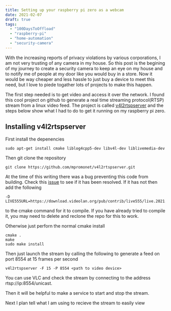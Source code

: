 ```yaml
---
title: Setting up your raspberry pi zero as a webcam
date: 2021-02-07
draft: true
tags:
  - "100DaysToOffload"
  - "raspberry-pi"
  - "home-automation"
  - "security-camera"
---
```


With the increasing reports of privacy violations by various corporations, I am not very trusting of any camera in my house. So this post is the begining of my journey to create a security camera to keep an eye on my house and to notify me of people at my door like you would buy in a store. Now it would be way cheaper and less hassle to just buy a device to meet this need, but I love to piede togather lots of projects to make this happen.

The first step needed is to get video and access it over the network. I found this cool project on github to generate a real time streaming protocol(RTSP) stream from a linux video feed. The project is called [v4l2rtspserver](https://github.com/mpromonet/v4l2rtspserver) and the steps below show what I had to do to get it running on my raspberry pi zero.

## Installing v4l2rtspserver

First install the depenencies
```
sudo apt-get install cmake liblog4cpp5-dev libv4l-dev liblivemedia-dev
```

Then git clone the repository
```
git clone https://github.com/mpromonet/v4l2rtspserver.git
```

At the time of this writing there was a bug preventing this code from building. Check this [issue](https://github.com/mpromonet/v4l2rtspserver/issues/232) to see if it has been resolved. If it has not then add the following
```
-D LIVE555URL=https://download.videolan.org/pub/contrib/live555/live.2021.01.29.tar.gz
```

to the cmake command for it to compile. If you have already tried to compile it, you may need to delete and reclone the repo for this to work.

Otherwise just perforn the normal cmake install

```
cmake .
make
sudo make install
```

Then just launch the stream by calling the following to generate a feed on port 8554 at 15 frames per second

```
v4l2rtspserver -F 15 -P 8554 <path to video device>
```

You can use VLC and check the stream by connecting to the address rtsp://ip:8554/unicast.

Then it will be helpful to make a service to start and stop the stream.

Next I plan tell what I am using to recieve the stream to easily view

